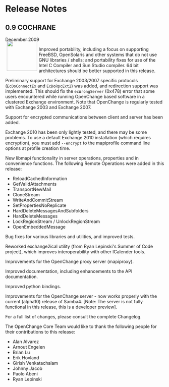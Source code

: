 # Release Notes #

<div class="news">
  <h2>0.9 COCHRANE</h2>
  <div class="date">December 2009</div>

<img border="0" width="96" height="96" style="border: 0pt none; margin: -5px 5px 5px; float: left;" alt="" src="/images/icon_openchange_logo.png" />

Improved portability, including a focus on supporting FreeBSD, OpenSolaris and 
other systems that do not use GNU libraries / shells; and portability fixes for 
use of the Intel C Compiler and Sun Studio compiler. 64 bit architectures 
should be better supported in this release.

Preliminary support for Exchange 2003/2007 specific protocols (`EcDoConnectEx` 
and `EcDoRpcExt2`) was added, and redirection support was implemented. This 
should fix the `ecWrongServer` (0x478) error that some users encountered while 
running OpenChange based software in a clustered Exchange environment. Note 
that OpenChange is regularly tested with Exchange 2003 and Exchange 2007.

Support for encrypted communications between client and server has been added.

Exchange 2010 has been only lightly tested, and there may be some problems. To 
use a default Exchange 2010 installation (which requires encryption), you must 
add `--encrypt` to the mapiprofile command line options at profile creation time.

New libmapi functionality in server operations, properties and in convenience 
functions. The following Remote Operations were added in this release:

- ReloadCachedInformation
- GetValidAttachments
- TransportNewMail
- CloneStream
- WriteAndCommitStream
- SetPropertiesNoReplicate
- HardDeleteMessagesAndSubfolders
- HardDeleteMessages
- LockRegionStream / UnlockRegionStream
- OpenEmbeddedMessage


Bug fixes for various libraries and utilities, and improved tests.

Reworked exchange2ical utility (from Ryan Lepinski's Summer of Code project), 
which improves interoperability with other ICalender tools.

Improvements for the OpenChange proxy server (mapiproxy).

Improved documentation, including enhancements to the API documentation.

Improved python bindings.

Improvements for the OpenChange server - now works properly with the current 
(alpha10) release of Samba4. [Note: The server is not fully functional in this 
release, this is a developer preview].

For a full list of changes, please consult the complete Changelog.

The OpenChange Core Team would like to thank the following people for
their contributions to this release:

- Alan Alvarez
- Arnout Engelen
- Brian Lu
- Erik Hovland
- Girish Venkatachalam
- Johnny Jacob
- Paolo Abeni
- Ryan Lepinski

</div>
<div style="clear: both;"/>